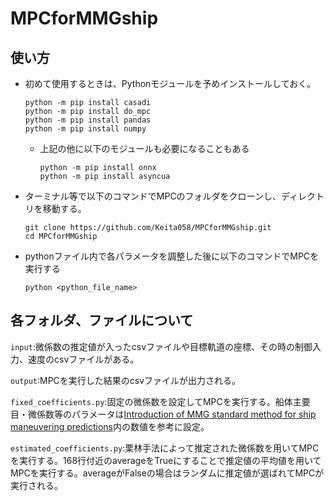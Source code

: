 # MPCforMMGship


## 使い方

- 初めて使用するときは、Pythonモジュールを予めインストールしておく。
  ```
  python -m pip install casadi
  python -m pip install do_mpc  
  python -m pip install pandas  
  python -m pip install numpy  
  ```
  - 上記の他に以下のモジュールも必要になることもある
    ```
    python -m pip install onnx
    python -m pip install asyncua
    ```

- ターミナル等で以下のコマンドでMPCのフォルダをクローンし、ディレクトリを移動する。
  ```
  git clone https://github.com/Keita058/MPCforMMGship.git
  cd MPCforMMGship
  ```
- pythonファイル内で各パラメータを調整した後に以下のコマンドでMPCを実行する
  ```
  python <python_file_name>
  ```


## 各フォルダ、ファイルについて

`input`:微係数の推定値が入ったcsvファイルや目標軌道の座標、その時の制御入力、速度のcsvファイルがある。  


`output`:MPCを実行した結果のcsvファイルが出力される。  


`fixed_coefficients.py`:固定の微係数を設定してMPCを実行する。船体主要目・微係数等のパラメータは[Introduction of MMG standard method for ship maneuvering predictions](https://link.springer.com/article/10.1007/s00773-014-0293-y)内の数値を参考に設定。  


`estimated_coefficients.py`:栗林手法によって推定された微係数を用いてMPCを実行する。168行付近のaverageをTrueにすることで推定値の平均値を用いてMPCを実行する。averageがFalseの場合はランダムに推定値が選ばれてMPCが実行される。  
